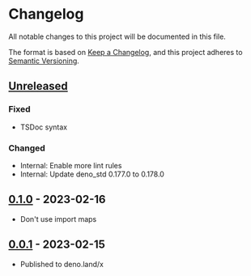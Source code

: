 # Changelog

All notable changes to this project will be documented in this file.

The format is based on [Keep a Changelog][keep], and this project adheres to
[Semantic Versioning][semver].

## [Unreleased]

### Fixed

- TSDoc syntax

### Changed

- Internal: Enable more lint rules
- Internal: Update deno_std 0.177.0 to 0.178.0

## [0.1.0] - 2023-02-16

- Don't use import maps

## [0.0.1] - 2023-02-15

- Published to deno.land/x

[unreleased]: https://github.com/denizdogan/safe/compare/v0.1.0...HEAD
[0.1.0]: https://github.com/denizdogan/safe/releases/tag/v0.1.0
[0.0.1]: https://github.com/denizdogan/safe/releases/tag/v0.0.1
[keep]: https://keepachangelog.com/en/1.0.0/
[semver]: https://semver.org/spec/v2.0.0.html
